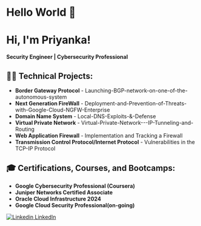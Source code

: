# Hello World 🙏  


# Hi, I'm Priyanka!  
**Security Engineer | Cybersecurity Professional**  

## 👨‍💻 Technical Projects:  
- **Border Gateway Protocol** - Launching-BGP-network-on-one-of-the-autonomous-system  
- **Next Generation FireWall** - Deployment-and-Prevention-of-Threats-with-Google-Cloud-NGFW-Enterprise
- **Domain Name System** - Local-DNS-Exploits-&-Defense
- **Virtual Private Network** - Virtual-Private-Network---IP-Tunneling-and-Routing 
- **Web Application Firewall** - Implementation and Tracking a Firewall
- **Transmission Control Protocol/Internet Protocol** - Vulnerabilities in the TCP-IP Protocol


## 🎓 Certifications, Courses, and Bootcamps:  
- **Google Cybersecurity Professional (Coursera)**  
- **Juniper Networks Certified Associate**
- **Oracle Cloud Infrastructure 2024**
- **Google Cloud Security Professional(on-going)**
  
[![Linkedin](https://i.sstatic.net/gVE0j.png) LinkedIn](https://www.linkedin.com/)
&nbsp;



